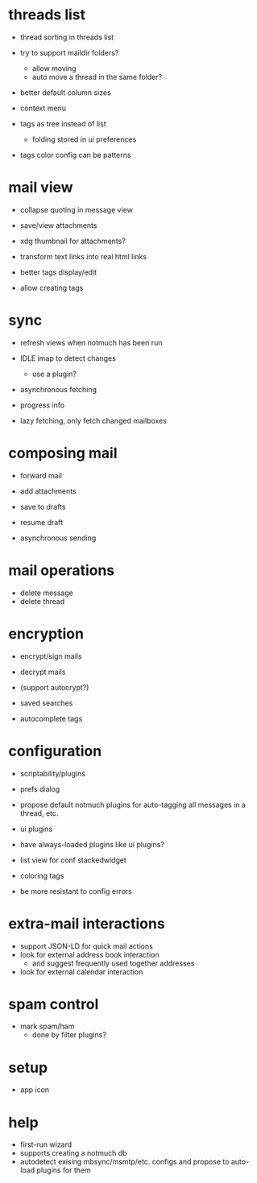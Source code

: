 
# threads list

* thread sorting in threads list

* try to support maildir folders?
    * allow moving
    * auto move a thread in the same folder?

* better default column sizes

* context menu

* tags as tree instead of list
    * folding stored in ui preferences

* tags color config can be patterns

# mail view

* collapse quoting in message view

* save/view attachments
* xdg thumbnail for attachments?

* transform text links into real html links

* better tags display/edit
* allow creating tags

# sync

* refresh views when notmuch has been run

* IDLE imap to detect changes
    * use a plugin?

* asynchronous fetching
* progress info
* lazy fetching, only fetch changed mailboxes

# composing mail

* forward mail
* add attachments

* save to drafts
* resume draft

* asynchronous sending

# mail operations

* delete message
* delete thread

# encryption

* encrypt/sign mails
* decrypt mails
* (support autocrypt?)

* saved searches
* autocomplete tags

# configuration

* scriptability/plugins
* prefs dialog

* propose default notmuch plugins for auto-tagging all messages in a thread, etc.
* ui plugins
* have always-loaded plugins like ui plugins?

* list view for conf stackedwidget
* coloring tags

* be more resistant to config errors

# extra-mail interactions

* support JSON-LD for quick mail actions
* look for external address book interaction
    * and suggest frequently used together addresses
* look for external calendar interaction

# spam control

* mark spam/ham
    * done by filter plugins?

# setup

* app icon

# help

* first-run wizard
* supports creating a notmuch db
* autodetect exising mbsync/msmtp/etc. configs and propose to auto-load plugins for them

